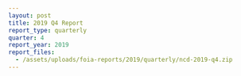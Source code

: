 ```yaml
---
layout: post
title: 2019 Q4 Report
report_type: quarterly
quarter: 4
report_year: 2019
report_files:
  - /assets/uploads/foia-reports/2019/quarterly/ncd-2019-q4.zip
---
```

